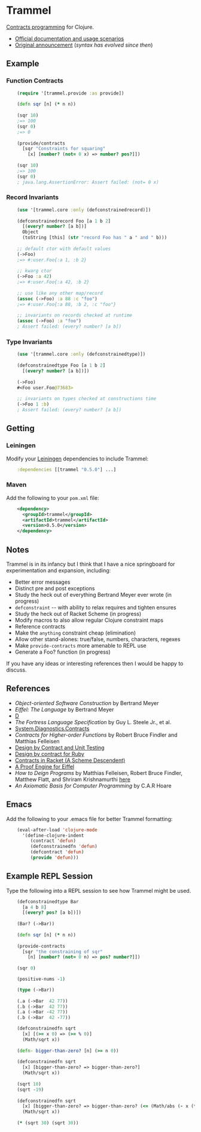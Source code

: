 Trammel
=======

[Contracts programming](http://c2.com/cgi/wiki?DesignByContract) for Clojure.

- [Official documentation and usage scenarios](http://fogus.me/fun/trammel/)
- [Original announcement](http://blog.fogus.me/2010/05/25/trammel-contracts-programming-for-clojure/) (*syntax has evolved since then*)

Example
-------

### Function Contracts

```clojure
    (require '[trammel.provide :as provide])
    
    (defn sqr [n] (* n n))
    
    (sqr 10)
    ;=> 100
    (sqr 0)
    ;=> 0
    
    (provide/contracts 
      [sqr "Constraints for squaring" 
        [x] [number? (not= 0 x) => number? pos?]])
    
    (sqr 10)
    ;=> 100
    (sqr 0)
    ; java.lang.AssertionError: Assert failed: (not= 0 x)
```

### Record Invariants

```clojure
    (use '[trammel.core :only (defconstrainedrecord)])
    
    (defconstrainedrecord Foo [a 1 b 2]
      [(every? number? [a b])]
      Object
      (toString [this] (str "record Foo has " a " and " b)))
    
    ;; default ctor with default values
    (->Foo)
    ;=> #:user.Foo{:a 1, :b 2}
    
    ;; kwarg ctor
    (->Foo :a 42)
    ;=> #:user.Foo{:a 42, :b 2}
    
    ;; use like any other map/record
    (assoc (->Foo) :a 88 :c "foo")
    ;=> #:user.Foo{:a 88, :b 2, :c "foo"}
    
    ;; invariants on records checked at runtime    
    (assoc (->Foo) :a "foo")
    ; Assert failed: (every? number? [a b])
```

### Type Invariants

```clojure
    (use '[trammel.core :only (defconstrainedtype)])
    
    (defconstrainedtype Foo [a 1 b 2]
      [(every? number? [a b])])
    
    (->Foo)
    #<Foo user.Foo@73683>
    
    ;; invariants on types checked at constructions time
    (->Foo 1 :b)
    ; Assert failed: (every? number? [a b])
```

Getting
-------

### Leiningen

Modify your [Leiningen](http://github.com/technomancy/leiningen) dependencies to include Trammel:

```clojure
    :dependencies [[trammel "0.5.0"] ...]    
```

### Maven

Add the following to your `pom.xml` file:

```xml
    <dependency>
      <groupId>trammel</groupId>
      <artifactId>trammel</artifactId>
      <version>0.5.0</version>
    </dependency>
```

Notes
-----

Trammel is in its infancy but I think that I have a nice springboard for experimentation and expansion, including:

  - Better error messages
  - Distinct pre and post exceptions
  - Study the heck out of everything Bertrand Meyer ever wrote (in progress)
  - `defconstraint` -- with ability to relax requires and tighten ensures
  - Study the heck out of Racket Scheme (in progress)
  - Modify macros to also allow regular Clojure constraint maps
  - Reference contracts
  - Make the `anything` constraint cheap (elimination)
  - Allow other stand-alones: true/false, numbers, characters, regexes
  - Make `provide-contracts` more amenable to REPL use
  - Generate a Foo? function  (in progress) 

If you have any ideas or interesting references then I would be happy to discuss.

References
----------

- *Object-oriented Software Construction* by Bertrand Meyer
- *Eiffel: The Language* by Bertrand Meyer
- [D](http://www.digitalmars.com/d/2.0/dbc.html)
- *The Fortress Language Specification* by Guy L. Steele Jr., et al.
- [System.Diagnostics.Contracts](http://msdn.microsoft.com/en-us/library/system.diagnostics.contracts.aspx)
- *Contracts for Higher-order Functions* by Robert Bruce Findler and Matthias Felleisen
- [Design by Contract and Unit Testing](http://onestepback.org/index.cgi/Tech/Programming/DbcAndTesting.html)
- [Design by contract for Ruby](http://split-s.blogspot.com/2006/02/design-by-contract-for-ruby.html)
- [Contracts in Racket (A Scheme Descendent)](http://pre.plt-scheme.org/docs/html/guide/contracts.html)
- [A Proof Engine for Eiffel](http://tecomp.sourceforge.net/index.php?file=doc/papers/proof/engine)
- *How to Deign Programs* by Matthias Felleisen, Robert Bruce Findler, Matthew Flatt, and Shriram Krishnamurthi [here](http://www.htdp.org/2003-09-26/Book/)
- *An Axiomatic Basis for Computer Programming* by C.A.R Hoare

Emacs
-----

Add the following to your .emacs file for better Trammel formatting:

```lisp
    (eval-after-load 'clojure-mode
      '(define-clojure-indent
         (contract 'defun)
         (defconstrainedfn 'defun)
         (defcontract 'defun)
         (provide 'defun)))
```

Example REPL Session
--------------------

Type the following into a REPL session to see how Trammel might be used.

```clojure
    (defconstrainedtype Bar 
      [a 4 b 8] 
      [(every? pos? [a b])])
    
    (Bar? (->Bar))
    
    (defn sqr [n] (* n n))
    
    (provide-contracts
      [sqr "the constraining of sqr" 
        [n] [number? (not= 0 n) => pos? number?]])
    
    (sqr 0)

    (positive-nums -1)

    (type (->Bar))
    
    (.a (->Bar  42 77))
    (.b (->Bar  42 77))
    (.a (->Bar -42 77))
    (.b (->Bar  42 -77))

    (defconstrainedfn sqrt
      [x] [(>= x 0) => (>= % 0)]
      (Math/sqrt x))
    
    (defn- bigger-than-zero? [n] (>= n 0))
    
    (defconstrainedfn sqrt
      [x] [bigger-than-zero? => bigger-than-zero?]
      (Math/sqrt x))
    
    (sqrt 10)
    (sqrt -19)
    
    (defconstrainedfn sqrt
      [x] [bigger-than-zero? => bigger-than-zero? (<= (Math/abs (- x (* % %))) 0.01)]
      (Math/sqrt x))
    
    (* (sqrt 30) (sqrt 30))
```
